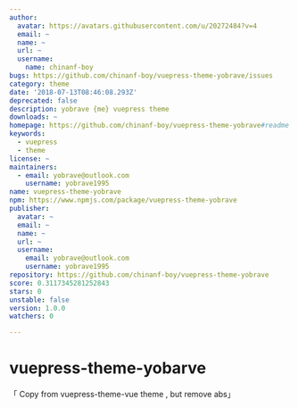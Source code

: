 ```yaml
---
author:
  avatar: https://avatars.githubusercontent.com/u/20272484?v=4
  email: ~
  name: ~
  url: ~
  username:
    name: chinanf-boy
bugs: https://github.com/chinanf-boy/vuepress-theme-yobrave/issues
category: theme
date: '2018-07-13T08:46:08.293Z'
deprecated: false
description: yobrave {me} vuepress theme
downloads: ~
homepage: https://github.com/chinanf-boy/vuepress-theme-yobrave#readme
keywords:
  - vuepress
  - theme
license: ~
maintainers:
  - email: yobrave@outlook.com
    username: yobrave1995
name: vuepress-theme-yobrave
npm: https://www.npmjs.com/package/vuepress-theme-yobrave
publisher:
  avatar: ~
  email: ~
  name: ~
  url: ~
  username:
    email: yobrave@outlook.com
    username: yobrave1995
repository: https://github.com/chinanf-boy/vuepress-theme-yobrave
score: 0.3117345281252843
stars: 0
unstable: false
version: 1.0.0
watchers: 0

---
```


# vuepress-theme-yobarve 

「 Copy from vuepress-theme-vue theme , but remove abs」


